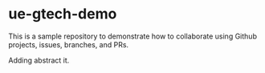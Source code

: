 # ue-gtech-demo
This is a sample repository to demonstrate how to collaborate using Github projects, issues, branches, and PRs.

Adding abstract it.
